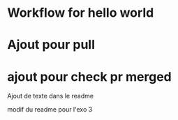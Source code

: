 # Workflow for hello world

# Ajout pour pull

# ajout pour check pr merged
Ajout de texte dans le readme

modif du readme pour l'exo 3